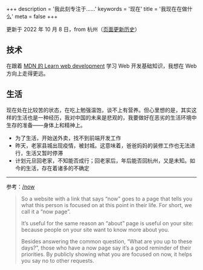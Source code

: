 +++
description = '我此刻专注于……'
keywords = '现在'
title = '我现在在做什么'
meta = false
+++

更新于 2022 年 10 月 8 日，from 杭州（[页面更新历史](https://github.com/tianheg/blog/commits/main/content/now.md)）

## 技术

在跟着 [MDN 的 Learn web development](https://developer.mozilla.org/en-US/docs/Learn) 学习 Web 开发基础知识，我想在 Web 方向上走得更远。

## 生活

现在处在比较苦的状态，在吃上勉强温饱，谈不上有营养。但心里想的是，其实这样的生活也是一种经历，我对中国的未来是悲观的，我要做好在恶劣的生活环境中生存的准备——身体上和精神上。

- 为了生活，开始送外卖，找不到前端开发工作
- 昨天，老家县城出现疫情，被封城。这意味着，爸爸妈妈的装修工作也无法进行，生活又暂时停滞
- 计划元旦回老家，不知能否成行；回老家后，年后能否回杭州，又是未知。如今的生活，存在着诸多的不确定

---

参考：[/now](https://nownownow.com/about)

> So a website with a link that says “now” goes to a page that tells you what this person is focused on at this point in their life. For short, we call it a “now page”.
>
> It’s useful for the same reason an “about” page is useful on your site: because people on your site want to know more about you.
>
> Besides answering the common question, “What are you up to these days?”, those who have a now page say it’s a good reminder of their priorities. By publicly showing what you are focused on now, it helps you say no to other requests.
